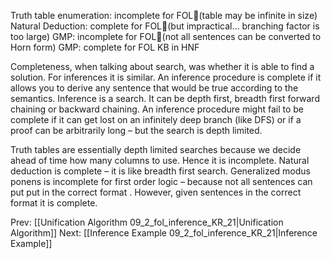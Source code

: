 ﻿Truth table enumeration: incomplete for FOL(table may be infinite in size)
Natural Deduction: complete for FOL(but impractical… branching factor is too large)
GMP: incomplete for FOL(not all sentences can be converted to Horn form)
GMP: complete for FOL KB in HNF

Completeness, when talking about search, was whether it is able to find a solution. For inferences it is similar. An inference procedure is complete if it allows you to derive any sentence that would be true according to the semantics.
Inference is a search. It can be depth first, breadth first forward chaining or backward chaining. 
An inference procedure might fail to be complete if it can get lost on an infinitely deep branch (like DFS) or if a proof can be arbitrarily long – but the search is depth limited.

Truth tables are essentially depth limited searches because we decide ahead of time how many columns to use. Hence it is incomplete.
Natural deduction is complete – it is like breadth first search.
Generalized modus ponens is incomplete for first order logic – because not all sentences can put put in the correct format .
However, given sentences in the correct format it is complete.


Prev: [[Unification Algorithm 09_2_fol_inference_KR_21|Unification Algorithm]]
Next: [[Inference Example 09_2_fol_inference_KR_21|Inference Example]]